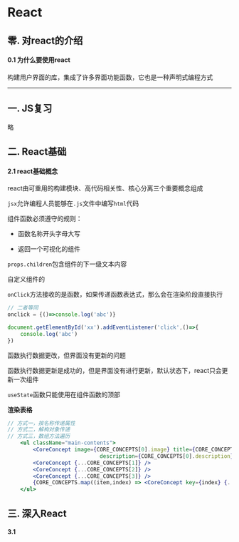 # React

## 零. 对react的介绍

#### 0.1 为什么要使用react

构建用户界面的库，集成了许多界面功能函数，它也是一种声明式编程方式

---

## 一.  JS复习

略

## 二. React基础

#### 2.1 react基础概念

react由可重用的构建模块、高代码相关性、核心分离三个重要概念组成

`jsx`允许编程人员能够在`.js`文件中编写`html`代码  

组件函数必须遵守的规则：

- 函数名称开头字母大写

- 返回一个可视化的组件

`props.children`包含组件的下一级文本内容

自定义组件的

`onClick`方法接收的是函数，如果传递函数表达式，那么会在渲染阶段直接执行

```jsx
// 二者等同
onclick = {()=>console.log('abc')}

document.getElementById('xx').addEventListener('click',()=>{
    console.log('abc')
})
```

函数执行数据更改，但界面没有更新的问题

函数执行数据更新是成功的，但是界面没有进行更新，默认状态下，react只会更新一次组件

`useState`函数只能使用在组件函数的顶部

**渲染表格**

```jsx
// 方式一，按名称传递属性
// 方式二，解构对象传递
// 方式三，数组方法遍历
    <ul className="main-contents">
        <CoreConcept image={CORE_CONCEPTS[0].image} title={CORE_CONCEPTS[0].title}
                             description={CORE_CONCEPTS[0].description}/>
        <CoreConcept {...CORE_CONCEPTS[1]} />
        <CoreConcept {...CORE_CONCEPTS[2]} />
        <CoreConcept {...CORE_CONCEPTS[3]} />
        {CORE_CONCEPTS.map((item,index) => <CoreConcept key={index} {...item} />)}
    </ul>

```

## 三. 深入React

#### 3.1

